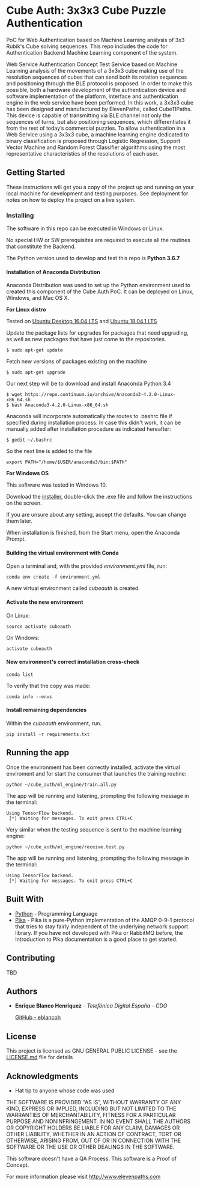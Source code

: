 # Cube Auth: 3x3x3 Cube Puzzle Authentication

PoC for Web Authentication based on Machine Learning analysis of 3x3 Rubik's Cube solving sequences. This repo includes the code for Authentication Backend Machine Learning component of the system.

Web Service Authentication Concept Test Service based on Machine Learning analysis of the movements of a 3x3x3 cube making use of the resolution sequences of cubes that can send both its rotation sequences and positioning through the BLE protocol is proposed. In order to make this possible, both a hardware development of the authentication device and software implementation of the platform, interface and authentication engine in the web service have been performed. In this work, a 3x3x3 cube has been designed and manufactured by ElevenPaths, called Cube11Paths. This device is capable of transmitting via BLE channel not only the sequences of turns, but also positioning sequences, which differentiates it from the rest of today’s commercial puzzles. To allow authentication in a Web Service using a 3x3x3 cube, a machine learning engine dedicated to binary classification is proposed through Logistic Regression, Support Vector Machine and Random Forest Classifier algorithms using the most representative characteristics of the resolutions of each user. 

## Getting Started

These instructions will get you a copy of the project up and running on your local machine for development and testing purposes. See deployment for notes on how to deploy the project on a live system.

### Installing

The software in this repo can be executed in Windows or Linux.

No special HW or SW prerequisites are required to execute all the routines that constitute the Backend.

The Python version used to develop and test this repo is **Python 3.6.7**

#### Installation of Anaconda Distribution

Anaconda Distribution was used to set up the Python environment used to created this component of  the Cube Auth PoC. It can be deployed on Linux, Windows, and Mac OS X.

**For Linux distro**

Tested on [Ubuntu Desktop 16.04 LTS](http://releases.ubuntu.com/16.04/) and [Ubuntu 18.04.1 LTS](https://www.ubuntu.com/download/desktop)


Update the package lists for upgrades for packages that need upgrading, as well as new packages that have just come to the repositories.

```
$ sudo apt-get update
```

Fetch new versions of packages existing on the machine

```
$ sudo apt-get upgrade
```


Our next step will be to download and install Anaconda Python 3.4

```
$ wget https://repo.continuum.io/archive/Anaconda3-4.2.0-Linux-x86_64.sh
$ bash Anaconda3-4.2.0-Linux-x86_64.sh
```

Anaconda will incorporate automatically the routes to .bashrc file if specified during installation process.
In case this didn't work, it can be manually added after installation procedure as indicated hereafter:

```
$ gedit ~/.bashrc
```
So the next line is added to the file

```
export PATH="/home/$USER/anaconda3/bin:$PATH"
```

**For Windows OS**

This software was tested in Windows 10.

Download the [installer](https://repo.continuum.io/archive/Anaconda3-4.2.0-Windows-x86_64.exe), double-click the .exe file and follow the instructions on the screen.

If you are unsure about any setting, accept the defaults. You can change them later.

When installation is finished, from the Start menu, open the Anaconda Prompt.

#### Building the virtual environment with Conda

Open a terminal and, with the provided _environment.yml_ file, run:

```
conda env create -f environment.yml
```

A new virtual environment called _cubeauth_ is created.


#### Activate the new environment

On Linux:

```
source activate cubeauth
```

On Windows: 

```
activate cubeauth
```


#### New environment's correct installation cross-check

```
conda list
```

To verify that the copy was made:
```
conda info --envs
```

#### Install remaining dependencies

Within the _cubeauth_ environment, run.
```
pip install -r requirements.txt
```

## Running the app

Once the environment has been correctly installed, activate the virtual enviroment and for start the consumer that launches the training routine:


```
python ~/cube_auth/ml_engine/train.all.py
```





The app will be running and listening, prompting the following message in the terminal:
```
Using TensorFlow backend.
 [*] Waiting for messages. To exit press CTRL+C
```

Very similar when the testing sequence is sent to the machine learning engine:
```
python ~/cube_auth/ml_engine/receive.test.py
```

The app will be running and listening, prompting the following message in the terminal:
```
Using TensorFlow backend.
 [*] Waiting for messages. To exit press CTRL+C
```


## Built With

* [Python](https://www.python.org/) - Programming Language
* [Pika](https://pika.readthedocs.io/en/stable/) - Pika is a pure-Python implementation of the AMQP 0-9-1 protocol that tries to stay fairly independent of the underlying network support library. If you have not developed with Pika or RabbitMQ before, the Introduction to Pika documentation is a good place to get started.

## Contributing

TBD


## Authors

* **Enrique Blanco Henríquez** - *Telefónica Digital España - CDO* 

    [GitHub - eblancoh](https://github.com/eblancoh)


## License

This project is licensed as GNU GENERAL PUBLIC LICENSE - see the [LICENSE.md](LICENSE.md) file for details

## Acknowledgments

* Hat tip to anyone whose code was used


THE SOFTWARE IS PROVIDED "AS IS", WITHOUT WARRANTY OF ANY KIND, EXPRESS OR IMPLIED, INCLUDING BUT NOT LIMITED TO THE WARRANTIES OF MERCHANTABILITY, FITNESS FOR A PARTICULAR PURPOSE AND NONINFRINGEMENT. IN NO EVENT SHALL THE AUTHORS OR COPYRIGHT HOLDERS BE LIABLE FOR ANY CLAIM, DAMAGES OR OTHER LIABILITY, WHETHER IN AN ACTION OF CONTRACT, TORT OR OTHERWISE, ARISING FROM, OUT OF OR IN CONNECTION WITH THE SOFTWARE OR THE USE OR OTHER DEALINGS IN THE SOFTWARE.

This software doesn't have a QA Process. This software is a Proof of Concept.

For more information please visit http://www.elevenpaths.com